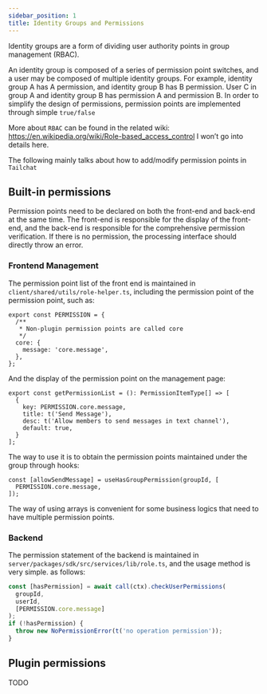 ```yaml
---
sidebar_position: 1
title: Identity Groups and Permissions
---
```


Identity groups are a form of dividing user authority points in group management (RBAC).

An identity group is composed of a series of permission point switches, and a user may be composed of multiple identity groups. For example, identity group A has A permission, and identity group B has B permission. User C in group A and identity group B has permission A and permission B. In order to simplify the design of permissions, permission points are implemented through simple `true/false`

More about `RBAC` can be found in the related wiki: https://en.wikipedia.org/wiki/Role-based_access_control I won’t go into details here.

The following mainly talks about how to add/modify permission points in `Tailchat`


## Built-in permissions

Permission points need to be declared on both the front-end and back-end at the same time. The front-end is responsible for the display of the front-end, and the back-end is responsible for the comprehensive permission verification. If there is no permission, the processing interface should directly throw an error.

### Frontend Management

The permission point list of the front end is maintained in `client/shared/utils/role-helper.ts`, including the permission point of the permission point, such as:


```tsx
export const PERMISSION = {
  /**
   * Non-plugin permission points are called core
   */
  core: {
    message: 'core.message',
  },
};
```

And the display of the permission point on the management page:

```tsx
export const getPermissionList = (): PermissionItemType[] => [
  {
    key: PERMISSION.core.message,
    title: t('Send Message'),
    desc: t('Allow members to send messages in text channel'),
    default: true,
  }
];
```

The way to use it is to obtain the permission points maintained under the group through hooks:

```tsx
const [allowSendMessage] = useHasGroupPermission(groupId, [
  PERMISSION.core.message,
]);
```

The way of using arrays is convenient for some business logics that need to have multiple permission points.


### Backend

The permission statement of the backend is maintained in `server/packages/sdk/src/services/lib/role.ts`, and the usage method is very simple. as follows:
```ts
const [hasPermission] = await call(ctx).checkUserPermissions(
  groupId,
  userId,
  [PERMISSION.core.message]
);
if (!hasPermission) {
  throw new NoPermissionError(t('no operation permission'));
}
```


## Plugin permissions

TODO
